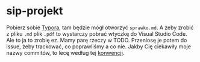 # sip-projekt
Pobierz sobie [Typora](https://typora.io/#windows), tam będzie mógł otworzyć `sprawko.md`.
A żeby zrobić z pliku `.md` plik `.pdf` to wystarczy pobrać wtyczkę do Visual Studio Code. Ale to ja to zrobię ez.
Mamy parę rzeczy w TODO. Przeniosę je potem do issue, żeby trackować, co poprawliśmy a co nie.
Jakby Cię ciekawiły moje nazwy commitów, to lecę według tej [konwencji](https://www.conventionalcommits.org/en/v1.0.0/).
